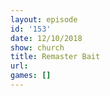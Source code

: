 ```yaml
---
layout: episode
id: '153'
date: 12/10/2018
show: church
title: Remaster Bait
url: 
games: []
---
```

